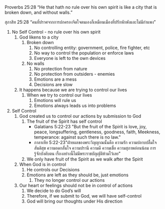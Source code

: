 Proverbs 25:28 “He that hath no rule over his own spirit is like a city that is broken down, and without walls.”

สุภาสิท 25:28 “คนที่ปราศจากการปกครองจิตใจตนเองก็เหมือนเมืองที่ปรักหักพังและไม่มีกำแพง”

1. No Self Control - no rule over his own spirit
    1. God likens to a city
        1. Broken down
            1. No controlling entity: government, police, fire fighter, etc
            2. No way to control the population or enforce laws
            3. Everyone is left to the own devices
        2. No walls
            1. No protection from nature
            2. No protection from outsiders - enemies
            3. Emotions are a mess
            4. Decisions are slow
    2. It happens because we are trying to control our lives
        1. When we try to control our lives
            1. Emotions will rule us
            2. Emotions always leads us into problems
2. Self Control
    1. God created us to control our actions by submission to God
        1. The fruit of the Spirit has self control
            - Galatians 5:22-23 "But the fruit of the Spirit is love, joy, peace, longsuffering, gentleness, goodness, faith, Meekness, temperance: against such there is no law."
            - กาลาเทีย 5:22-23"ฝ่ายผลของพระวิญญาณนั้นคือ ความรัก ความปลาบปลื้มใจ สันติสุข ความอดกลั้นใจ ความปรานี ความดี ความเชื่อ ความสุภาพอ่อนน้อม การรู้จักบังคับตน เรื่องอย่างนี้ไม่มีพระราชบัญญัติห้ามไว้เลย"
        2. We only have fruit of the Spirit as we walk after the Spirit
    2. When God is in control
        1. He controls our Decisions
        2. Emotions are left as they should be, just emotions
            1. They no longer control our actions
    3. Our heart or feelings should not be in control of actions
        1. We decide to do God’s will
        2. Therefore, if we submit to God, we will have self-control
        3. God will bring our thoughts under His direction
